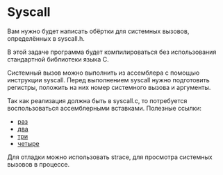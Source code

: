 # Syscall

Вам нужно будет написать обёртки для системных вызовов, определённых в syscall.h.

В этой задаче программа будет компилироваться без использования стандартной библиотеки языка С.

Системный вызов можно выполнить из ассемблера с помощью инструкции syscall.
Перед выполнением syscall нужно подготовить регистры, положить на них номер системного вызова и аргументы.

Так как реализация должна быть в syscall.c, то потребуется воспользоваться ассемблерными вставками.
Полезные ссылки:

- [раз](https://gcc.gnu.org/onlinedocs/gcc/Extended-Asm.html)
- [два](https://gcc.gnu.org/onlinedocs/gcc/Modifiers.html)
- [три](https://gcc.gnu.org/onlinedocs/gcc/Machine-Constraints.html)
- [четыре](http://blog.rchapman.org/posts/Linux_System_Call_Table_for_x86_64)

Для отладки можно использовать strace, для просмотра системных вызовов в процессе.
